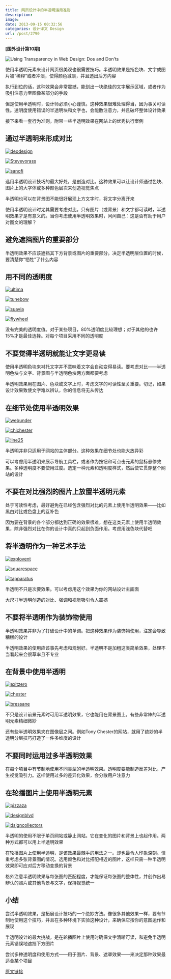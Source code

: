 ```yaml
---
title: 网页设计中的半透明运用准则
description: 
image: 
date: 2013-09-15 00:32:56
categories: 设计译文 Design
url: /post/2790
---
```


**[国外设计第10期]**

![Using Transparency in Web Design: Dos and Don’ts](http://codropspz.tympanus.netdna-cdn.com/codrops/wp-content/uploads/2012/11/UsingTransparencyinWebDesignDosandDonts.jpg "Using Transparency in Web Design: Dos and Don’ts")

使用半透明元素来设计网页很美观也很需要技巧。半透明效果是指色块、文字或图片被“稀释”或者冲淡，使得颜色减淡，并且透出后方内容

执行到位的话，这种效果会非常震撼，能划出一块绝佳的文字展示区域，或者作为吸引注意力至图像某部分的手段

但是使用半透明时，设计师必须小心谨慎。这种效果很难处理得当，因为事关可读性。透明度使用错误的半透明块和文字也，会能散注意力，并且破坏整体设计效果

接下来看一套行为准则，附带一些半透明效果在网站上的优秀执行案例

## 通过半透明来形成对比

[![](http://codropspz.tympanus.netdna-cdn.com/codrops/wp-content/uploads/2012/11/deodesign.jpg "deodesign")](http://www.decodesigninterior.com/)

[![](http://codropspz.tympanus.netdna-cdn.com/codrops/wp-content/uploads/2012/11/stevevorass.jpg "Stevevorass")](http://stevevorass.com/)

[![](http://codropspz.tympanus.netdna-cdn.com/codrops/wp-content/uploads/2012/11/sanofi.jpg "sanofi")](http://www.teamtype1.org/)

选用半透明设计技巧的最大好处，是创造对比。这种效果可以让设计师通过色块、图片上的大字体或多种颜色层次来创造视觉焦点

半透明也可以在背景图不能很好展现上方文字时，将文字分离开来

使用半透明设计时尤其需要考虑对比。只有图片（或背景）和文字都可读时，半透明效果才是有意义的。当你考虑使用半透明效果时，问问自己：这是否有助于用户对图文的理解？

## 避免遮挡图片的重要部分

半透明效果不应该遮挡其下方背景或图片的重要部分。决定半透明层位置的时候，要清楚你“牺牲”了什么内容

## 用不同的透明度

[![](http://codropspz.tympanus.netdna-cdn.com/codrops/wp-content/uploads/2012/11/ultima.jpg "ultima")](http://www.ultimavez.com/)

[![](http://codropspz.tympanus.netdna-cdn.com/codrops/wp-content/uploads/2012/11/tunebow.jpg "tunebow")](http://tunebow.com/)

[![](http://codropspz.tympanus.netdna-cdn.com/codrops/wp-content/uploads/2012/11/suavia.jpg "suavia")](http://www.suavia.it/)

[![](http://codropspz.tympanus.netdna-cdn.com/codrops/wp-content/uploads/2012/11/flywheel.jpg "flywheel")](http://getflywheel.com/)

没有完美的透明度值。对于某些项目，80%透明度比较理想；对于其他的也许15%才是最佳选择。对每个项目采用不同的透明度

## 不要觉得半透明就能让文字更易读

使用半透明色块来衬托文字并不意味着文字会自动变得易读。要考虑对比——半透明色块与文字、背景图与半透明色块两方面都要考虑

半透明效果用在图片、色块或文字上时，考虑文字的可读性至关重要。切记，如果设计效果致使文字难以辨认，你的信息将无从传达

## 在细节处使用半透明效果

[![](http://codropspz.tympanus.netdna-cdn.com/codrops/wp-content/uploads/2012/11/webunder.jpg "webunder")](http://webunder.com.au/)

[![](http://codropspz.tympanus.netdna-cdn.com/codrops/wp-content/uploads/2012/11/chichester.jpg "chichester")](http://www.chichesterpahire.com/)

[![](http://codropspz.tympanus.netdna-cdn.com/codrops/wp-content/uploads/2012/11/line25.jpg "line25")](http://line25.com/)

半透明并非只适用于网站的主体部分。这种效果在细节处也能大放异彩

可以考虑用半透明来展示导航工具栏，或者作为按钮和可点击元素的鼠标悬停效果。多种透明度不要使用过度。选定一种元素和透明度样式，然后使它贯穿整个网站的设计

## 不要在对比强烈的图片上放置半透明元素

处于可读性考虑，最好避免在已经包含强烈对比的元素上使用半透明效果——比如黑白对比或色盘上的互补色

因为要在背景的各个部分都达到正确的效果很难，想在这类元素上使用半透明效果，除非强烈对比在你的设计中真的只起到负面作用。考虑用浅色块代替吧

## 将半透明作为一种艺术手法

[![](http://codropspz.tympanus.netdna-cdn.com/codrops/wp-content/uploads/2012/11/explovent.jpg "explovent")](http://www.explovent.com/)

[![](http://codropspz.tympanus.netdna-cdn.com/codrops/wp-content/uploads/2012/11/squarespace.jpg "squarespace")](http://blog.squarespace.com/)

[![](http://codropspz.tympanus.netdna-cdn.com/codrops/wp-content/uploads/2012/11/tapparatus.jpg "tapparatus")](http://www.tapparatus.com/isaidwhat/)

半透明不只是次要效果。可以考虑用这个效果为你的网站设计主画面

大尺寸半透明创造的对比、强调和视觉吸引令人震撼

## 不要将半透明作为装饰物使用

半透明效果并非为了打破设计中的单调。把这种效果作为装饰物使用，注定会导致糟糕的设计

半透明效果的使用应该事先考虑和规划好。半透明不是加粗这类简单效果，处理不当看起来会很草率且不专业

## 在背景中使用半透明

[![](http://codropspz.tympanus.netdna-cdn.com/codrops/wp-content/uploads/2012/11/exitzero.jpg "exitzero")](http://www.exitzeroproject.org/)

[![](http://codropspz.tympanus.netdna-cdn.com/codrops/wp-content/uploads/2012/11/chester.jpg "chester")](http://tonychester.com/)

[![](http://codropspz.tympanus.netdna-cdn.com/codrops/wp-content/uploads/2012/11/bressane.jpg "bressane")](http://www.bressane.com/blog/ensaio-sensual-com-rayanne-morais/)

不只是设计前景元素时可用半透明效果，它也能用在背景图上。有些非常棒的半透明元素精细微妙

还有些半透明效果夹在图像层之间。例如Tony Chester的网站，就用了绝妙的半透明分层技巧打造了一件多维度的设计

## 不要同时运用过多半透明效果

在每个项目中有节制地使用不同类型的半透明效果。透明度要能制造反差对比，产生视觉吸引力。这样使用过多的差异化效果，会分散用户注意力

## 在轮播图片上使用半透明元素

[![](http://codropspz.tympanus.netdna-cdn.com/codrops/wp-content/uploads/2012/11/pizzaza.jpg "pizzaza")](http://www.pizzaza.ca/restaurant/bar_a_vin.php)

[![](http://codropspz.tympanus.netdna-cdn.com/codrops/wp-content/uploads/2012/11/designblvd.jpg "designblvd")](http://www.designblvd.nl/)

[![](http://codropspz.tympanus.netdna-cdn.com/codrops/wp-content/uploads/2012/11/dsigncollectors.jpg "dsigncollectors")](http://www.designcollectors.com/)

半透明的使用不限于单页网站或静止网站。它在变化的图片和背景上也起作用。两种方式都可以用上半透明效果

在轮播图片上使用半透明，是该效果最棘手的用法之一。却也最令人印象深刻。慎重考虑多张背景图的情况。选用颜色和对比搭配相近的图片，这样只需一种半透明效果即可应对后方移动变换的背景

格外注意半透明效果与每张图的匹配程度，才能保证每张图的整体性，并创作出易辨认的照片或其他背景与文字，保持视觉统一

## 小结

尝试半透明效果，是拓展设计技巧的一个绝妙方法。像很多其他效果一样，要有节制地使用这个技巧，并且在多种环境下实验这种设计，来确保它按你的意图运作和展现

半透明设计的最大挑战，是在轮播图片上使用时确保文字清晰可读，和避免半透明元素错误地遮挡下方图片

尝试多种透明度和使用方式——用于图片、背景、遮罩效果——来决定那种效果最适合某个项目

[原文链接](http://tympanus.net/codrops/2012/11/26/using-transparency-in-web-design-dos-and-donts/)